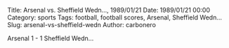 Title: Arsenal vs. Sheffield Wedn…, 1989/01/21
Date: 1989/01/21 00:00
Category: sports
Tags: football, football scores, Arsenal, Sheffield Wedn…
Slug: arsenal-vs-sheffield-wedn
Author: carbonero


Arsenal 1 - 1 Sheffield Wedn…
